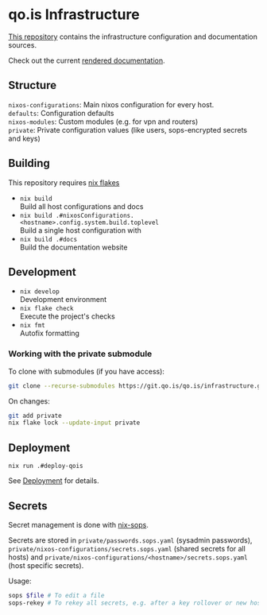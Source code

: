 # qo.is Infrastructure

[This repository](https://git.qo.is/qo.is/infrastructure) contains the infrastructure configuration and documentation sources.

Check out the current [rendered documentation](https://docs-ops.qo.is).

## Structure

`nixos-configurations`: Main nixos configuration for every host.  
`defaults`: Configuration defaults  
`nixos-modules`: Custom modules (e.g. for vpn and routers)  
`private`: Private configuration values (like users, sops-encrypted secrets and keys)

## Building

This repository requires [nix flakes](https://nixos.wiki/wiki/Flakes)

- `nix build`  
  Build all host configurations and docs
- `nix build .#nixosConfigurations.<hostname>.config.system.build.toplevel`  
  Build a single host configuration with
- `nix build .#docs`  
  Build the documentation website

## Development

- `nix develop`  
  Development environment
- `nix flake check`  
  Execute the project's checks
- `nix fmt`  
  Autofix formatting

### Working with the private submodule

To clone with submodules (if you have access):

```bash
git clone --recurse-submodules https://git.qo.is/qo.is/infrastructure.git
```

On changes:

```bash
git add private
nix flake lock --update-input private
```

## Deployment 

`nix run .#deploy-qois`

See [Deployment](deploy/README.md) for details.

## Secrets

Secret management is done with [nix-sops](https://github.com/Mic92/sops-nix).

Secrets are stored in `private/passwords.sops.yaml` (sysadmin passwords),
`private/nixos-configurations/secrets.sops.yaml` (shared secrets for all hosts) and
`private/nixos-configurations/<hostname>/secrets.sops.yaml` (host specific secrets).

Usage:

```bash
sops $file # To edit a file
sops-rekey # To rekey all secrets, e.g. after a key rollover or new host
```

